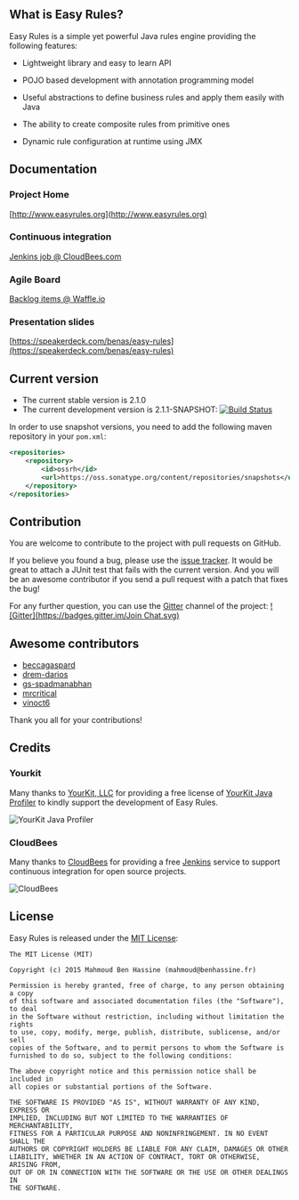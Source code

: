 ## What is Easy Rules?

Easy Rules is a simple yet powerful Java rules engine providing the following features:

 * Lightweight library and easy to learn API

 * POJO based development with annotation programming model

 * Useful abstractions to define business rules and apply them easily with Java

 * The ability to create composite rules from primitive ones

 * Dynamic rule configuration at runtime using JMX

## Documentation

### Project Home

[http://www.easyrules.org](http://www.easyrules.org)

### Continuous integration

[Jenkins job @ CloudBees.com](https://buildhive.cloudbees.com/job/benas/job/easy-rules/)

### Agile Board

[Backlog items @ Waffle.io](https://waffle.io/benas/easy-rules)

### Presentation slides

[https://speakerdeck.com/benas/easy-rules](https://speakerdeck.com/benas/easy-rules)

## Current version

* The current stable version is 2.1.0
* The current development version is 2.1.1-SNAPSHOT: [![Build Status](https://buildhive.cloudbees.com/job/benas/job/easy-rules/badge/icon)](https://buildhive.cloudbees.com/job/benas/job/easy-rules/)

In order to use snapshot versions, you need to add the following maven repository in your `pom.xml`:

```xml
<repositories>
    <repository>
        <id>ossrh</id>
        <url>https://oss.sonatype.org/content/repositories/snapshots</url>
    </repository>
</repositories>
```

## Contribution

You are welcome to contribute to the project with pull requests on GitHub.

If you believe you found a bug, please use the [issue tracker](https://github.com/benas/easy-rules/issues). 
It would be great to attach a JUnit test that fails with the current version.
And you will be an awesome contributor if you send a pull request with a patch that fixes the bug!

For any further question, you can use the [Gitter](https://gitter.im/benas/easy-rules) channel of the project: [![Gitter](https://badges.gitter.im/Join Chat.svg)](https://gitter.im/benas/easy-rules?utm_source=badge&utm_medium=badge&utm_campaign=pr-badge&utm_content=badge)

## Awesome contributors

* [beccagaspard](https://github.com/beccagaspard)
* [drem-darios](https://github.com/drem-darios)
* [gs-spadmanabhan](https://github.com/gs-spadmanabhan)
* [mrcritical](https://github.com/mrcritical)
* [vinoct6](https://github.com/vinoct6)

Thank you all for your contributions!

## Credits

### Yourkit

Many thanks to [YourKit, LLC](https://www.yourkit.com/) for providing a free license of [YourKit Java Profiler](https://www.yourkit.com/java/profiler/index.jsp) to kindly support the development of Easy Rules.

![YourKit Java Profiler](https://www.yourkit.com/images/yklogo.png)

### CloudBees

Many thanks to [CloudBees](https://www.cloudbees.com/) for providing a free [Jenkins](http://jenkins-ci.org/) service to support continuous integration for open source projects.

![CloudBees](https://www.cloudbees.com/sites/default/files/styles/large/public/Button-Powered-by-CB.png)


## License
Easy Rules is released under the [MIT License](http://opensource.org/licenses/mit-license.php/):

```
The MIT License (MIT)

Copyright (c) 2015 Mahmoud Ben Hassine (mahmoud@benhassine.fr)

Permission is hereby granted, free of charge, to any person obtaining a copy
of this software and associated documentation files (the "Software"), to deal
in the Software without restriction, including without limitation the rights
to use, copy, modify, merge, publish, distribute, sublicense, and/or sell
copies of the Software, and to permit persons to whom the Software is
furnished to do so, subject to the following conditions:

The above copyright notice and this permission notice shall be included in
all copies or substantial portions of the Software.

THE SOFTWARE IS PROVIDED "AS IS", WITHOUT WARRANTY OF ANY KIND, EXPRESS OR
IMPLIED, INCLUDING BUT NOT LIMITED TO THE WARRANTIES OF MERCHANTABILITY,
FITNESS FOR A PARTICULAR PURPOSE AND NONINFRINGEMENT. IN NO EVENT SHALL THE
AUTHORS OR COPYRIGHT HOLDERS BE LIABLE FOR ANY CLAIM, DAMAGES OR OTHER
LIABILITY, WHETHER IN AN ACTION OF CONTRACT, TORT OR OTHERWISE, ARISING FROM,
OUT OF OR IN CONNECTION WITH THE SOFTWARE OR THE USE OR OTHER DEALINGS IN
THE SOFTWARE.
```

